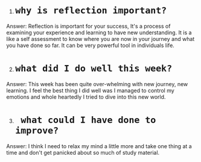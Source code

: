 1.  # `why is reflection important?`
 Answer: Reflection is important for your success, It's a process of examining your experience
and learning to have new understanding. It is a like a self assessment to know where you are now in your
journey and what you have done so far. It can be very powerful tool in individuals life.

2. # `what did I do well this week?`
Answer: This week has been quite over-whelming with new journey, new learning. I feel the best thing I did well was I managed to control my emotions and whole heartedly I tried to dive into this new world.

3. # ` what could I have done to improve?`
Answer:  I think I need to relax my mind a little more and take one thing at a time and don't  get panicked about  so much of  study material.
